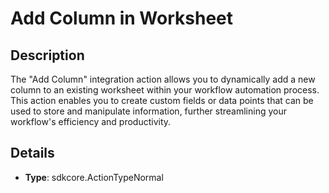 
# Add Column in Worksheet

## Description

The "Add Column" integration action allows you to dynamically add a new column to an existing worksheet within your workflow automation process. This action enables you to create custom fields or data points that can be used to store and manipulate information, further streamlining your workflow's efficiency and productivity.

## Details

- **Type**: sdkcore.ActionTypeNormal
